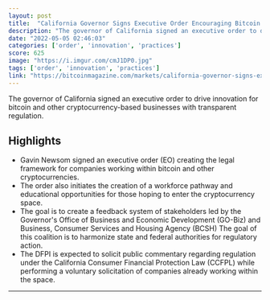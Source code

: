 ```yaml
---
layout: post
title:  "California Governor Signs Executive Order Encouraging Bitcoin And Crypto Businesses"
description: "The governor of California signed an executive order to drive innovation for bitcoin and other cryptocurrency-based businesses with transparent regulation."
date: "2022-05-05 02:46:03"
categories: ['order', 'innovation', 'practices']
score: 625
image: "https://i.imgur.com/cmJ1DP0.jpg"
tags: ['order', 'innovation', 'practices']
link: "https://bitcoinmagazine.com/markets/california-governor-signs-executive-order-encouraging-bitcoin-and-crypto-businesses"
---
```


The governor of California signed an executive order to drive innovation for bitcoin and other cryptocurrency-based businesses with transparent regulation.

## Highlights

- Gavin Newsom signed an executive order (EO) creating the legal framework for companies working within bitcoin and other cryptocurrencies.
- The order also initiates the creation of a workforce pathway and educational opportunities for those hoping to enter the cryptocurrency space.
- The goal is to create a feedback system of stakeholders led by the Governor's Office of Business and Economic Development (GO-Biz) and Business, Consumer Services and Housing Agency (BCSH) The goal of this coalition is to harmonize state and federal authorities for regulatory action.
- The DFPI is expected to solicit public commentary regarding regulation under the California Consumer Financial Protection Law (CCFPL) while performing a voluntary solicitation of companies already working within the space.

---
